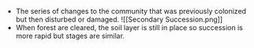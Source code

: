 - The series of changes to the community that was previously colonized but then disturbed or damaged.
![[Secondary Succession.png]]
- When forest are cleared, the soil layer is still in place so succession is more rapid but stages are similar.